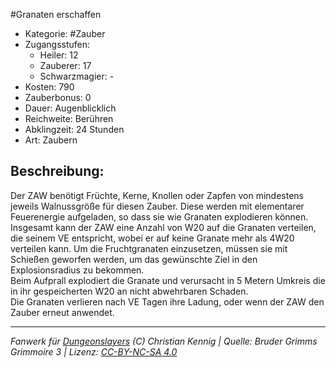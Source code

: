 #Granaten erschaffen  
- Kategorie: #Zauber  
- Zugangsstufen:  
  - Heiler: 12  
  - Zauberer: 17  
  - Schwarzmagier: -  
- Kosten: 790  
- Zauberbonus: 0  
- Dauer: Augenblicklich  
- Reichweite: Berühren  
- Abklingzeit: 24 Stunden  
- Art: Zaubern     

## Beschreibung:
Der ZAW benötigt Früchte, Kerne, Knollen oder Zapfen von mindestens jeweils Walnussgröße für diesen Zauber. Diese werden mit elementarer Feuerenergie aufgeladen, so dass sie wie Granaten explodieren können.<br>Insgesamt kann der ZAW eine Anzahl von W20 auf die Granaten verteilen, die seinem VE entspricht, wobei er auf keine Granate mehr als 4W20 verteilen kann. Um die Fruchtgranaten einzusetzen, müssen sie mit Schießen geworfen werden, um das gewünschte Ziel in den Explosionsradius zu bekommen.<br>Beim Aufprall explodiert die Granate und verursacht in 5 Metern Umkreis die in ihr gespeicherten W20 an nicht abwehrbaren Schaden.<br>Die Granaten verlieren nach VE Tagen ihre Ladung, oder wenn der ZAW den Zauber erneut anwendet.


___
*Fanwerk für [Dungeonslayers](https://www.dungeonslayers.net/) (C) Christian Kennig | Quelle: Bruder Grimms Grimmoire 3 | Lizenz: [CC-BY-NC-SA 4.0](https://creativecommons.org/licenses/by-nc-sa/4.0/deed.de)*